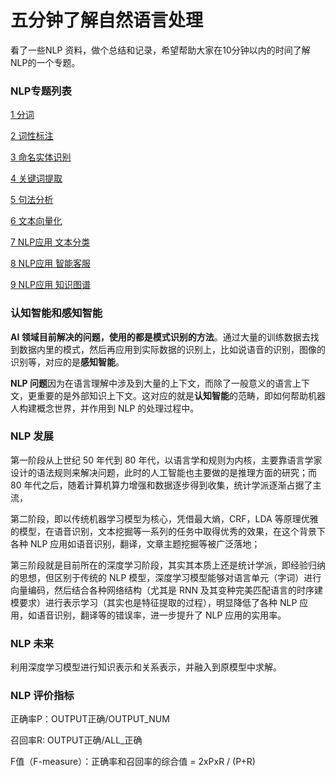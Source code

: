 

# 五分钟了解自然语言处理

看了一些NLP 资料，做个总结和记录，希望帮助大家在10分钟以内的时间了解NLP的一个专题。



### NLP专题列表 

[1 分词](5分钟NLP-分词.md)

[2 词性标注](5分钟NLP-词性标注.md)

[3 命名实体识别 ](5分钟NLP-命名实体识别.md)

[4 关键词提取](5分钟NLP-关键词提取.md)

[5 句法分析](5分钟NLP-句法分析.md)

[6 文本向量化](5分钟NLP-文本向量化.md)

[7 NLP应用 文本分类](5分钟NLP-文本分类.md)

[8 NLP应用 智能客服](5分钟NLP-智能客服.md)

[9 NLP应用 知识图谱](5分钟NLP-知识图谱.md)



### 认知智能和感知智能

**AI 领域目前解决的问题，使用的都是模式识别的方法**。通过大量的训练数据去找到数据内里的模式，然后再应用到实际数据的识别上，比如说语音的识别，图像的识别等，对应的是**感知智能**。

**NLP 问题**因为在语言理解中涉及到大量的上下文，而除了一般意义的语言上下文，更重要的是外部知识上下文。这对应的就是**认知智能**的范畴，即如何帮助机器人构建概念世界，并作用到 NLP 的处理过程中。

### NLP 发展

 第一阶段从上世纪 50 年代到 80 年代，以语言学和规则为内核，主要靠语言学家设计的语法规则来解决问题，此时的人工智能也主要做的是推理方面的研究；而 80 年代之后，随着计算机算力增强和数据逐步得到收集，统计学派逐渐占据了主流，

第二阶段，即以传统机器学习模型为核心，凭借最大熵，CRF，LDA 等原理优雅的模型，在语音识别，文本挖掘等一系列的任务中取得优秀的效果，在这个背景下各种 NLP 应用如语音识别，翻译，文章主题挖掘等被广泛落地；

第三阶段就是目前所在的深度学习阶段，其实其本质上还是统计学派，即经验归纳的思想，但区别于传统的 NLP 模型，深度学习模型能够对语言单元（字词）进行向量编码，然后结合各种网络结构（尤其是 RNN 及其变种完美匹配语言的时序建模要求）进行表示学习（其实也是特征提取的过程），明显降低了各种 NLP 应用，如语音识别，翻译等的错误率，进一步提升了 NLP 应用的实用率。 



### NLP 未来

 利用深度学习模型进行知识表示和关系表示，并融入到原模型中求解。 



### NLP 评价指标

正确率P：OUTPUT正确/OUTPUT_NUM

召回率R:   OUTPUT正确/ALL_正确

F值（F-measure）：正确率和召回率的综合值 = 2xPxR / (P+R)  





